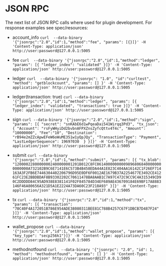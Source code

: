 # JSON RPC

The next list of JSON RPC calls where used for plugin development.
For response examples see spec/resources:

  * account_info
    `curl  --data-binary '{"jsonrpc":"2.0","id":1,"method":"fee", "params": [{}]}' -H 'Content-Type: application/json' http://user:password@127.0.0.1:5005`

  * fee
    `curl  --data-binary '{"jsonrpc":"2.0","id":1,"method":"ledger", "params": [{ "ledger_index": "validated" }]}' -H 'Content-Type: application/json' http://user:password@127.0.0.1:5005`

  * ledger
    `curl  --data-binary '{"jsonrpc": "1.0", "id":"curltest", "method": "getblockcount", "params": [] }' -H 'Content-Type: application/json' http://user:password@127.0.0.1:5005`

  * ledger(transaction: true)
    `curl --data-binary '{"jsonrpc":"2.0","id":1,"method":"ledger", "params": [{ "ledger_index": "validated", "transactions": true }]}' -H 'Content-Type: application/json' http://user:password@127.0.0.1:5005`

  * sign
    `curl --data-binary '{"jsonrpc":"2.0","id":1,"method":"sign", "params": [{ "secret": "snKAbE6d1wPqeaDai541Wirqq3Pd3", "tx_json": { "Account": "rsFyWHyiDd2bvbnAFPXZnsZyfcQttv4T4c", "Amount": "10000000", "Fee":"10", "Destination": "rB94e2mZZcApwEFeW6oWuME351w1yQpJQy", "TransactionType": "Payment", "LastLedgerSequence": 19697030  } }]}' -H 'Content-Type: application/json' http://user:password@127.0.0.1:5005`

  * submit
    `curl --data-binary '{"jsonrpc":"2.0","id":1,"method":"submit", "params": [{ "tx_blob": "12000022800000002400000001201B012C8FC061400000000098968068400000000000000A732102B9C6E7141E6C573B4B458EDA44A1E823C404AA16142C1F26EF714163A3F2FB6E7446304402206796D95E0DF6F0012AE1679B37A2254677E3492CE41261FC23E2BBDBDAF8B93302202C70611478BA8AAB1C7A97C472C9CC9C4A315349CD90C2DDDDD84C95AD938E8381141F02F845784D34EF689AE436709184E69BF17A8883146F46A80656A321D5A1E2224A73DA60C23F218A93" }]}' -H 'Content-Type: application/json' http://user:password@127.0.0.1:5005`

  * tx
    `curl --data-binary '{"jsonrpc":"2.0","id":1,"method":"tx", "params": [{ "transaction": "70C40F4A172051B786E954ADE38080311BEE81C788B4257C67F1DBCB7D487F24" }]}' -H 'Content-Type: application/json' http://user:password@127.0.0.1:5005`

  * wallet_propose
    `curl --data-binary '{"jsonrpc":"2.0","id":1,"method":"wallet_propose", "params": [{ "key_type": "secp256k1"}]}' -H 'Content-Type: application/json' http://user:password@127.0.0.1:5005`

  * methodnotfound
    `curl  --data-binary '{"jsonrpc": "2.0", "id": 1, "method": "methodnotfound", "params": [] }' -H 'Content-Type: application/json' http://user:password@127.0.0.1:5005`
